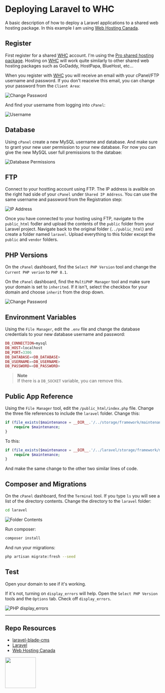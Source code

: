 # Deploying Laravel to WHC

A basic description of how to deploy a Laravel applications to a shared web hosting package. In this example I am using [Web Hosting Canada](https://whc.ca/).

## Register

First register for a shared [WHC](https://whc.ca/) account. I'm using the [Pro shared hosting package](https://whc.ca/canadian-web-hosting). Hosting on [WHC](https://whc.ca/) will work quite similarly to other shared web hosting packages such as GoDaddy, HostPapa, BlueHost, etc...

When you register with [WHC](https://whc.ca/) you will receive an email with your cPanel/FTP username and password. If you don't reaceive this email, you can change your password from the `Client Area`:

![Change Password](_readme/screenshot-whc-change-password.png)

And find your username from logging into `cPanel`:

![Username](_readme/screenshot-whc-username.png)

## Database

Using `cPanel` create a new MySQL username and database. And make sure to grant your new user permission to your new database. For now you can give the new MySQL user full premissions to the databae:

![Database Permissions](_readme/screenshot-whc-permissions.png)

## FTP

Connect to your hostting account using FTP. The IP address is availble on the right had side of your `cPanel` under `Shared IP Address`. You can use the same username and password from the Registration step:

![IP Address](_readme/screenshot-whc-ip-address.png)

Once you have connected to your hosting using FTP, navigate to the `public_html` fodler and upload the contents of the `public` folder from your Laravel project. Navigate back to the original folder (`../public_html`) and create a folder named `laravel`. Upload everything to this folder except the `public` and `vendor` folders. 

## PHP Versions

On the `cPanel` dashboard, find the `Select PHP Version` tool and change the `Current PHP verion` to `PHP 8.1`. 

On the `cPanel` dashboard, find the `MultiPHP Manager` tool and make sure your domain is set to `inherited`. If it isn't, select the checkbox for your domain and choose `inherit` from the drop down. 

![Change Password](_readme/screenshot-whc-inherit.png)

## Environment Variables

Using the `File Manager`, edit the `.env` file and change the database credentials to your new database username and password:

```php
DB_CONNECTION=mysql
DB_HOST=localhost
DB_PORT=3306
DB_DATABASE=<DB_DATABASE>
DB_USERNAME=<DB_USERNAME>
DB_PASSWORD=<DB_PASSWORD>
```

> **Note**  
> If there is a `DB_SOCKET` variable, you can remove this.

## Public App Reference

Using the `File Manager` tool, edit the `/public_html/index.php` file. Change the three file references to include the `laravel` folder. Change this:

```php
if (file_exists($maintenance = __DIR__.'/../storage/framework/maintenance.php')) {
    require $maintenance;
}
```

To this:

```php
if (file_exists($maintenance = __DIR__.'/../laravel/storage/framework/maintenance.php')) {
    require $maintenance;
}
```

And make the same change to the other two similar lines of code.

## Composer and Migrations

On the `cPanel` dashboard, find the `Terminal` tool. If you type `ls` you will see a list of the directory contents. Change the directory to the `laravel` folder:

```sh
cd laravel
```

![Folder Contents](_readme/screenshot-whc-terminal-content.png)

Run composer:

```sh
composer install
```

And run your migrations:

```sh
php artisan migrate:fresh --seed
```

## Test

Open your domain to see if it's working. 

If it's not, turning on `display_errors` will help. Open the `Select PHP Version` tools and the `Options` tab. Check off `display_errors`.

![PHP display_errors](_readme/screenshot-whc-errors.png)

***

## Repo Resources

* [laravel-blade-cms](https://github.com/codeadamca/laravel-blade-cms)
* [Laravel](https://laravel.com/)
* [Web Hosting Canada](https://whc.ca/)

<a href="https://codeadam.ca">
<img src="https://codeadam.ca/images/code-block.png" width="100">
</a>
